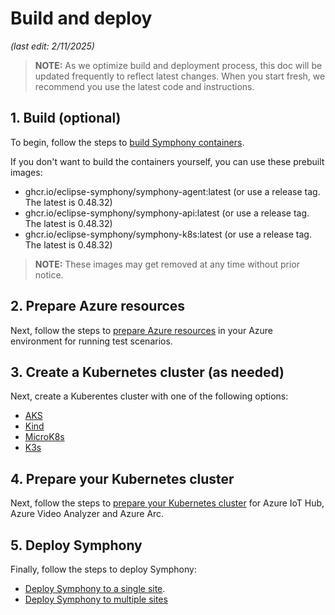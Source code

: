 # Build and deploy
_(last edit: 2/11/2025)_

> **NOTE:**  As we optimize build and deployment process, this doc will be updated frequently to reflect latest changes. When you start fresh, we recommend you use the latest code and instructions.

## 1. Build (optional)

To begin, follow the steps to [build Symphony containers](./build.md).

If you don't want to build the containers yourself, you can use these prebuilt images:

* ghcr.io/eclipse-symphony/symphony-agent:latest (or use a release tag. The latest is 0.48.32)
* ghcr.io/eclipse-symphony/symphony-api:latest (or use a release tag. The latest is 0.48.32)
* ghcr.io/eclipse-symphony/symphony-k8s:latest (or use a release tag. The latest is 0.48.32)

> **NOTE:** These images may get removed at any time without prior notice.

## 2. Prepare Azure resources

Next, follow the steps to [prepare Azure resources](./prepare_azure.md) in your Azure environment for running test scenarios.

## 3. Create a Kubernetes cluster (as needed)

Next, create a Kuberentes cluster with one of the following options:

* [AKS](./aks.md)
* [Kind](./kind.md)
* [MicroK8s](./microk8s.md)
* [K3s](./k3s.md)

## 4. Prepare your Kubernetes cluster

Next, follow the steps to [prepare your Kubernetes cluster](./prepare_k8s.md) for Azure IoT Hub, Azure Video Analyzer and Azure Arc.

## 5. Deploy Symphony

Finally, follow the steps to deploy Symphony:

* [Deploy Symphony to a single site](./deploy.md).
* [Deploy Symphony to multiple sites](./multisite-deploy.md)
